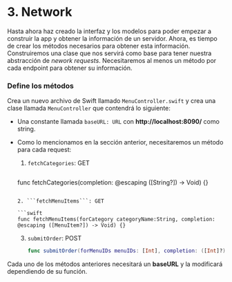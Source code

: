 # 3. Network

Hasta ahora haz creado la interfaz y los modelos para poder empezar a construir la app y obtener la información de un servidor. Ahora, es tiempo de crear los métodos necesarios para obtener esta información. Construiremos una clase que nos servirá como base para tener nuestra abstracción de *nework requests*. Necesitaremos al menos un método por cada endpoint para obtener su información. 

### Define los métodos 

Crea un nuevo archivo de Swift llamado ```MenuController.swift``` y crea una clase llamada ```MenuController``` que contendrá lo siguiente: 

* Una constante llamada ```baseURL: URL``` con **http://localhost:8090/** como string. 

* Como lo mencionamos en la sección anterior, necesitaremos un método para cada request: 

  1. ```fetchCategories```: GET 
  
     ```swift
   func fetchCategories(completion: @escaping ([String?]) -> Void) {}
     ```
  
  2. ```fetchMenuItems```: GET 
  
     ```swift
     func fetchMenuItems(forCategory categoryName:String, completion: @escaping ([MenuItem?]) -> Void) {}
     ```
  
  3. ```submitOrder```: POST
  
     ```swift
     func submitOrder(forMenuIDs menuIDs: [Int], completion: ([Int]?) -> Void) {}
     ```
  

Cada uno de los métodos anteriores necesitará un **baseURL** y la modificará dependiendo de su función. 